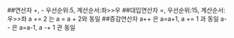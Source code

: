 ##연산자
+, - 우선순위:5, 계산순서:좌>>우
##대입연산자
=, 우선순위:15, 계산순서:우>>좌
a += 2 는 a = a + 2와 동일
##증감연산자
a++ 은 a=a+1, a += 1 과 동일
a-- 은 a=a-1, a -+ 1 관 동일
